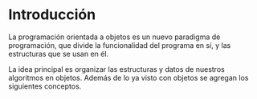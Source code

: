 # Introducción

La programación orientada a objetos es un nuevo paradigma de programación, que divide la funcionalidad del programa en sí, y las estructuras que se usan en él. 

La idea principal es organizar las estructuras y datos de nuestros algoritmos en objetos. 
Además de lo ya visto con objetos se agregan los siguientes conceptos.
